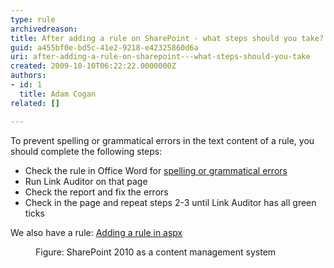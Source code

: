 ```yaml
---
type: rule
archivedreason: 
title: After adding a rule on SharePoint - what steps should you take?
guid: a455bf0e-bd5c-41e2-9218-e42325860d6a
uri: after-adding-a-rule-on-sharepoint---what-steps-should-you-take
created: 2009-10-10T06:22:22.0000000Z
authors:
- id: 1
  title: Adam Cogan
related: []

---
```




  <p>To prevent spelling or grammatical errors in the text content of a rule, you should complete the following steps&#58;</p>
<ul>
    <li>Check the rule in Office Word for <a href="http&#58;//www.ssw.com.au/ssw/Standards/Rules/RulesToBetterWebsitesLayout.aspx#WordSpellingAndGrammarChecker">spelling or grammatical errors</a> </li>
    <li>Run Link Auditor on that page </li>
    <li>Check the report and fix the errors </li>
    <li>Check in the page and repeat steps 2-3 until Link Auditor has all green ticks </li>
</ul>
We also have a rule&#58; <a href="http&#58;//www.ssw.com.au/ssw/Standards/Rules/RulesToBetterWebsitesDevelopment.aspx#StepsAfterAddRuleOnAspxPage">Adding a rule in aspx</a>
<dl>
    <dt><img alt="" class="ms-rteCustom-ImageArea" src="/Standards/SoftwareDevelopment/RulesToBetterSharePoint/PublishingImages/SPedit.jpg" /> </dt>
    <dd class="ms-rteCustom-FigureNormal">Figure&#58; SharePoint 2010 as a content management system </dd>
</dl>

<br><excerpt class='endintro'></excerpt><br>



